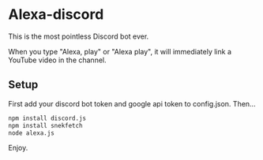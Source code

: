 # Alexa-discord
This is the most pointless Discord bot ever.

When you type "Alexa, play" or "Alexa play", it will immediately link a YouTube video in the channel.

## Setup
First add your discord bot token and google api token to config.json.
Then...
```bash
npm install discord.js
npm install snekfetch
node alexa.js
```
Enjoy.
